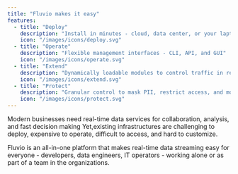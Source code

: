 ```yaml
---
title: "Fluvio makes it easy"
features:
  - title: "Deploy"
    description: "Install in minutes - cloud, data center, or your laptop"
    icon: "/images/icons/deploy.svg"
  - title: "Operate"
    description: "Flexible management interfaces - CLI, API, and GUI"
    icon: "/images/icons/operate.svg"
  - title: "Extend"
    description: "Dynamically loadable modules to control traffic in real-time"
    icon: "/images/icons/extend.svg"
  - title: "Protect"
    description: "Granular control to mask PII, restrict access, and more"  
    icon: "/images/icons/protect.svg"
---
```

Modern businesses need real-time data services for collaboration, analysis, and fast decision making Yet,existing infrastructures are challenging to deploy, expensive to operate, difficult to access, and hard to customize.

Fluvio is an all-in-one platform that makes real-time data streaming easy for everyone - developers, data engineers, IT operators - working alone or as part of a team in the organizations.